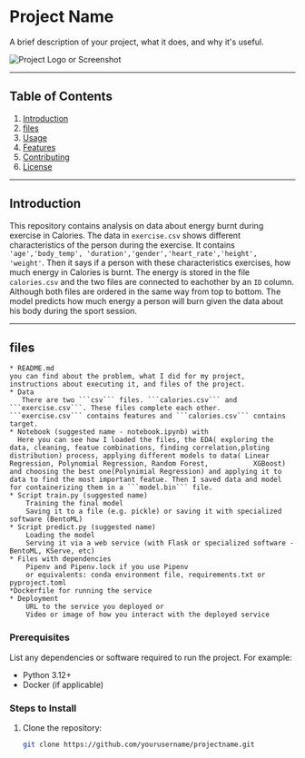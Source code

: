 # Project Name

A brief description of your project, what it does, and why it's useful.

![Project Logo or Screenshot](url-to-image.png)  <!-- Optional Image -->

---

## Table of Contents

1. [Introduction](#introduction)
2. [files](#installation)
3. [Usage](#usage)
4. [Features](#features)
5. [Contributing](#contributing)
6. [License](#license)

---
## Introduction

This repository contains analysis on data about energy burnt during exercise in Calories. The data in ```exercise.csv``` shows different characteristics of the person during the exercise. It contains ``` 'age','body_temp', 'duration','gender','heart_rate','height', 'weight'```. Then it says if a person with these characteristics exercises, how much energy in Calories is burnt. The energy is stored in the file ```calories.csv``` and the two files are connected to eachother by an ```ID``` column. Although both files are ordered in the same way from top to bottom. The model predicts how much energy a person will burn given the data about his body during the sport session.

---
## files


    * README.md 
    you can find about the problem, what I did for my project, instructions about executing it, and files of the project.
    * Data
       There are two ```csv``` files. ```calories.csv``` and ```exercise.csv```. These files complete each other. ```exercise.csv``` contains features and ```calories.csv``` contains target.
    * Notebook (suggested name - notebook.ipynb) with
      Here you can see how I loaded the files, the EDA( exploring the data, cleaning, featue combinations, finding correlation,ploting distribution) process, applying different models to data( Linear Regression, Polynomial Regression, Random Forest,           XGBoost) and choosing the best one(Polynimial Regression) and applying it to data to find the most important featue. Then I saved data and model for containerizing them in a ```model.bin``` file.
    * Script train.py (suggested name)
        Training the final model
        Saving it to a file (e.g. pickle) or saving it with specialized software (BentoML)
    * Script predict.py (suggested name)
        Loading the model
        Serving it via a web service (with Flask or specialized software - BentoML, KServe, etc)
    * Files with dependencies
        Pipenv and Pipenv.lock if you use Pipenv
        or equivalents: conda environment file, requirements.txt or pyproject.toml
    *Dockerfile for running the service
    * Deployment
        URL to the service you deployed or
        Video or image of how you interact with the deployed service

### Prerequisites

List any dependencies or software required to run the project. For example:

- Python 3.12+
- Docker (if applicable)

### Steps to Install

1. Clone the repository:
   ```bash
   git clone https://github.com/yourusername/projectname.git
